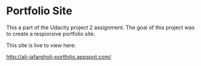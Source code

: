 # Portfolio Site

This a part of the Udacity project 2 assignment. The goal of this project was
 to create a responsive portfolio site.

This site is live to view here:

http://ali-jafargholi-portfolio.appspot.com/